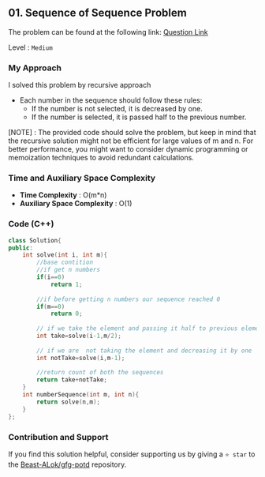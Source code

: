 ## 01. Sequence of Sequence Problem
The problem can be found at the following link: [Question Link](https://www.geeksforgeeks.org/problems/sequence-of-sequence1155/1)

Level : `Medium`

### My Approach
I solved this problem by recursive approach
- Each number in the sequence should follow these rules:
  - If the number is not selected, it is decreased by one.
  - If the number is selected, it is passed half to the previous number.

[NOTE] : The provided code should solve the problem, but keep in mind that the recursive solution might not be efficient for large values of m and n. For better performance, you might want to consider dynamic programming or memoization techniques to avoid redundant calculations.

### Time and Auxiliary Space Complexity

- **Time Complexity** : O(m*n)
- **Auxiliary Space Complexity** : O(1)

### Code (C++)
```cpp
class Solution{
public:
    int solve(int i, int m){
        //base contition 
        //if get n numbers
        if(i==0)
            return 1;
            
        //if before getting n numbers our sequence reached 0
        if(m==0)
            return 0;
            
        // if we take the element and passing it half to previous element
        int take=solve(i-1,m/2);
        
        // if we are  not taking the element and decreasing it by one
        int notTake=solve(i,m-1);
        
        //return count of both the sequences 
        return take+notTake;
    }
    int numberSequence(int m, int n){
        return solve(n,m);
    }
};

```

### Contribution and Support

If you find this solution helpful, consider supporting us by giving a `⭐ star` to the [Beast-ALok/gfg-potd](https://github.com/Beast-ALok/gfg-potd) repository.